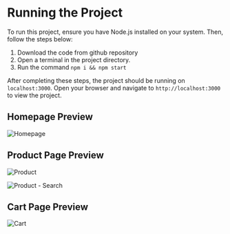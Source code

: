 # Running the Project

To run this project, ensure you have Node.js installed on your system. Then, follow the steps below:

1. Download the code from github repository
2. Open a terminal in the project directory.
3. Run the command `npm i && npm start`

After completing these steps, the project should be running on `localhost:3000`.
Open your browser and navigate to `http://localhost:3000` to view the project.

## Homepage Preview

![Homepage](images/homepage.gif)

## Product Page Preview

![Product](images/product.gif)

![Product - Search](images/search.gif)

## Cart Page Preview

![Cart](images/cart.gif)
